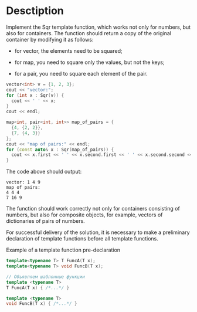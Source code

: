 # Desctiption

Implement the Sqr template function, which works not only for numbers, but also for containers. The function should return a copy of the original container by modifying it as follows:

 - for vector, the elements need to be squared;

 - for map, you need to square only the values, but not the keys;

 - for a pair, you need to square each element of the pair.

```c++
vector<int> v = {1, 2, 3};
cout << "vector:";
for (int x : Sqr(v)) {
  cout << ' ' << x;
}
cout << endl;

map<int, pair<int, int>> map_of_pairs = {
  {4, {2, 2}},
  {7, {4, 3}}
};
cout << "map of pairs:" << endl;
for (const auto& x : Sqr(map_of_pairs)) {
  cout << x.first << ' ' << x.second.first << ' ' << x.second.second << endl;
}
```

The code above should output:

```
vector: 1 4 9
map of pairs:
4 4 4
7 16 9
```

The function should work correctly not only for containers consisting of numbers, but also for composite objects, for example, vectors of dictionaries of pairs of numbers.

For successful delivery of the solution, it is necessary to make a preliminary declaration of template functions before all template functions.

Example of a template function pre-declaration

```c++
template<typename T> T FuncA(T x);
template<typename T> void FuncB(T x);

// Объявляем шаблонные функции
template <typename T>
T FuncA(T x) { /*...*/ }

template <typename T>
void FuncB(T x) { /*...*/ }
```